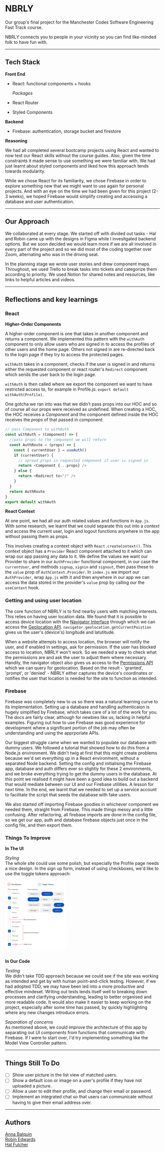 # NBRLY

Our group's final project for the Manchester Codes Software Engineering Fast Track course.

NBRLY connects you to people in your vicinity so you can find like-minded folk to have fun with.

---

## Tech Stack

**Front End**

- React: functional components + hooks

  _Packages_

- React Router
- Styled Components

**Backend**

- Firebase: authentication, storage bucket and firestore

**Reasoning**

We had all completed several bootcamp projects using React and wanted to now test our React skills without the course guides. Also, given the time constraints it made sense to use something we were familiar with. We had just learnt about styled components and liked how this approach tends towards modularity.

While we chose React for its familiarity, we chose Firebase in order to explore something new that we might want to use again for personal projects. And with an eye on the time we had been given for this project (2-3 weeks), we hoped Firebase would simplify creating and accessing a database and user authentication.

---

## Our Approach

We collaborated at every stage. We started off with divided out tasks - Hal and Robin came up with the designs in Figma while I invesitgated backend options. But we soon decided we would learn more if we are all involved in every part of the project and so we did most of the coding together over Zoom, alternating who was in the driving seat.

In the planning stage we wrote user stories and drew component maps. Throughout, we used Trello to break tasks into tickets and categorize them according to priority. We used Notion for shared notes and resources, like links to helpful articles and videos.

---

## Reflections and key learnings

### React

**Higher-Order Components**

A higher-order component is one that takes in another component and returns a component. We implemented this pattern with the `withAuth` component to only allow users who are signed in to access the profiles of other users and the home page. Others not signed in are re-directed back to the login page if they try to access the protected pages.

`withAuth` takes in a component, checks if the user is signed in and returns either the requested component or react router's `Redirect` component which sends the user back to the login page.

`withAuth` is then called where we export the component we want to have restricted access to, for example in Profile.js: `export default withAuth(Profile)`.

One gotcha we ran into was that we didn't pass props into our HOC and so of course all our props were received as undefined. When creating a HOC, the HOC receives a _Component_ and the component defined inside the HOC receives the _props_ of that passed in component:

```javascript
// pass Component to withAuth
const withAuth = (Component) => {
  //pass props to the component we will return
  const AuthRoute = (props) => {
    const { currentUser } = useAuth()
    if (currentUser) {
      // spread props in requested component if user is signed in
      return <Component {...props} />
    } else {
      return <Redirect to="/" />
    }
  }
  return AuthRoute
}
export default withAuth
```

**React Context**

At one point, we had all our auth related values and functions in `App.js`. With some research, we learnt that we could separate this out into a _context_ and access the current user, login and logout functions anywhere in the app without passing them as props.

This involves creating a context object with `React.createContext()`. This context object has a `Provider` React component attached to it which can wrap our app passing any data to it. We define the values we want our Provider to share in our `AuthProvider` functional component, in our case the `currentUser`, and methods `signup`, `signin` and `signout`, then pass these to the `value` prop of `AuthContext.Provider`. In `index.js` we import our `AuthProvider`, wrap `App.js` with it and then anywhere in our app we can access the data stored in the provider's `value` prop by calling our the `useContext` hook.

### Getting and using user location

The core function of NBRLY is to find nearby users with matching interests. This relies on having user location data. We found that it is possible to access device location with the [Navigator Interface](https://developer.mozilla.org/en-US/docs/Web/API/Navigator) through which we can access the [Geolocation API](https://developer.mozilla.org/en-US/docs/Web/API/Geolocation_API/Using_the_Geolocation_API). `navigator.geolocation.getCurrentPoistion` gives us the user's (device's) longitude and latutitude.

When a website attempts to access location, the browser will notify the user, and if enabled in settings, ask for permission. If the user has blocked access to location, NBRLY won't work. So we needed a way to check what the permissions are and ask the user to adjust them where necessary. Handily, the navigator object also gives us access to the [Permissions API](https://developer.mozilla.org/en-US/docs/Web/API/Permissions_API/Using_the_Permissions_API) which we can query for geolocation. Based on the result - 'granted', 'prompt', or 'denied' - NBRLY either captures the device's coordinates or notifies the user that location is needed for the site to function as intended.

### Firebase

Firebase was completely new to us so there was a natural learning curve to its implementation.
Setting up a database and handling authenticaion is hugely simplified by Firebase, which takes care of a lot of the work for you. The docs are fairly clear, although for newbies like us, lacking in helpful examples. Figuring out how to use Firebase was good experience for development where a significant portion of the job may often be understanding and using the apprporiate APIs.

Our biggest struggle came when we wanted to populate our database with dummy users. We followed a tutorial that showed how to do this from a Node.js environment. We didn't twig at first that this might create problems because we'd set everything up in a React environment, without a separated Node backend. Setting the config and initialising the Firebase app, database and auth differs ever so slightly for these 2 environments, and we broke everything trying to get the dummy users in the database. At this point we realised it might have been a good idea to build out a backend that would mediate between our UI and our Firebase utilities. A lesson for next time. In the end, we learnt that we needed to set up a service account to facilitate the script that seeds the database with fake users.

We also started off importing Firebase goodies in whichever component we needed them, straight from Firebase. This made things messy and a little confusing. After refactoring, all firebase imports are done in the config file, so we get our app, auth and database firebase objects just once in the config file, and then export them.

### Things To Improve

**In The UI**  
  
_Styling_  
The whole site could use some polish, but especially the Profile page needs a nice design.
In the sign up form, instead of using checkboxes, we'd like to use the toggle tokens approach:

<img src="./tokens-example.png" alt="toggle tokens example" title="toggle tokens example" width="200" />
<br><br>

**In Our Code**  
  
*Testing*  
We didn't take TDD approach because we could see if the site was working as intended and get by with human point-and-click testing. However, if we had adopted TDD, we may have been led into a more productive and effective mindeset. Writing out tests lends itself well to breaking down processes and clarifying understanding, leading to better organised and more readable code. It would also make it easier to keep working on the project, especially after some time has passed, by quickly highlighting where any new changes introduce errors.  
  

*Separation of concerns*  
As mentioned above, we could improve the architecture of this app by separating out UI components from functions that communicate with Firebase. If I were to start over, I'd try implementing something like the Model View Controller pattern.

---

## Things Still To Do

- [ ] Show user picture in the list view of matched users.
- [ ] Show a default icon or image on a user's profile if they have not uploaded a picture.
- [ ] Allow a user to edit their profile, and change their email or password.
- [ ] Implement an integrated chat so that users can communicate without having to give their email address over.

---

## Authors

[Anna Balquin](https://github.com/anna-m-b)  
[Robin Edwards](https://github.com/ro8inro8in)  
[Hal Fulcher](https://github.com/HalFulcher)
